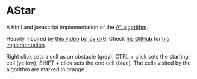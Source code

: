 # AStar

A html and javascript implementation of the [A* algorithm](https://en.wikipedia.org/wiki/A*_search_algorithm).

Heavily inspired by [this video](https://www.youtube.com/watch?v=icZj67PTFhc) by [javidx9](http://Fwww.onelonecoder.com). Check [his GitHub](https://github.com/OneLoneCoder/videos/) for [his implementation](https://github.com/OneLoneCoder/videos/blob/master/OneLoneCoder_PathFinding_AStar.cpp).

Right click sets a cell as an obstacle (grey), CTRL + click sets the starting cell (yellow), SHIFT + click sets the end cell (blue). The cells visited by the algorithm are marked in orange.
